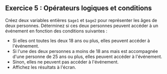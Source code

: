 ## Exercice 5 : Opérateurs logiques et conditions

Créez deux variables entières `$age1` et `$age2` pour représenter les âges de
deux personnes.
Déterminez si ces deux personnes peuvent accéder à un événement en
fonction des conditions suivantes :
- Si elles ont toutes les deux 18 ans ou plus, elles peuvent accéder à
l'événement.
- Si l'une des deux personnes a moins de 18 ans mais est accompagnée
d'une personne de 25 ans ou plus, elles peuvent accéder à l'événement.
- Sinon, elles ne peuvent pas accéder à l'événement.
- Affichez les résultats à l'écran.